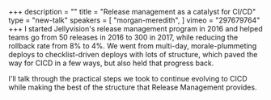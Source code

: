 +++
description = ""
title = "Release management as a catalyst for CI/CD"
type = "new-talk"
speakers = [
        "morgan-meredith",
]
vimeo = "297679764"
+++
I started Jellyvision's release management program in 2016 and helped teams go from 50 releases in 2016 to 300 in 2017, while reducing the rollback rate from 8% to 4%. We went from multi-day, morale-plummeting deploys to checklist-driven deploys with lots of structure, which paved the way for CICD in a few ways, but also held that progress back. 

I'll talk through the practical steps we took to continue evolving to CICD while making the best of the structure that Release Management provides.